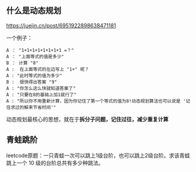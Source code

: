 ## 什么是动态规划

https://juejin.cn/post/6951922898638471181

一个例子：

~~~
A ： "1+1+1+1+1+1+1+1 =？"
A ： "上面等式的值是多少"
B ： 计算 "8"
A :  在上面等式的左边写上 "1+" 呢？
A : "此时等式的值为多少"
B :  很快得出答案 "9"
A : "你怎么这么快就知道答案了"
A : "只要在8的基础上加1就行了"
A : "所以你不用重新计算，因为你记住了第一个等式的值为8!动态规划算法也可以说是 '记住求过的解来节省时间'"
~~~

动态规划最核心的思想，就在于**拆分子问题，记住过往，减少重复计算**

## 青蛙跳阶

leetcode原题：一只青蛙一次可以跳上1级台阶，也可以跳上2级台阶。求该青蛙跳上一个 10 级的台阶总共有多少种跳法。
